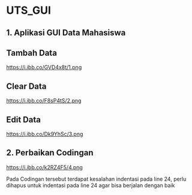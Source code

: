 # UTS_GUI

## 1. Aplikasi GUI Data Mahasiswa

## Tambah Data

https://i.ibb.co/GVD4x8t/1.png
## Clear Data

https://i.ibb.co/F8sP4tS/2.png
## Edit Data

https://i.ibb.co/Dk9YhSc/3.png

## 2. Perbaikan Codingan

https://i.ibb.co/k2RZ4F5/4.png


Pada Codingan tersebut terdapat kesalahan indentasi pada line 24, perlu dihapus untuk indentasi pada line 24 agar bisa berjalan dengan baik
